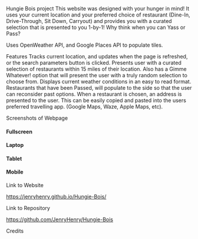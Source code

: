 
Hungie Bois project
This website was designed with your hunger in mind! It uses your current location and your preferred choice of restaurant (Dine-In, Drive-Through, Sit Down, Carryout) and provides you with a curated selection that is presented to you 1-by-1! Why think when you can Yass or Pass?

Uses OpenWeather API, and Google Places API to populate tiles.

Features
Tracks current location, and updates when the page is refreshed, or the search parameters button is clicked.
Presents user with a curated selection of restaurants within 15 miles of their location.
Also has a Gimme Whatever! option that will present the user with a truly random selection to choose from.
Displays current weather conditions in an easy to read format. 
Restaurants that have been Passed, will populate to the side so that the user can reconsider past options. 
When a restaurant is chosen, an address is presented to the user. This can be easily copied and pasted into the users preferred travelling app. (Google Maps, Waze, Apple Maps, etc).

Screenshots of Webpage
#### Fullscreen

#### Laptop

#### Tablet

#### Mobile

Link to Website

https://jenryhenry.github.io/Hungie-Bois/

Link to Repository

https://github.com/JenryHenry/Hungie-Bois

Credits
